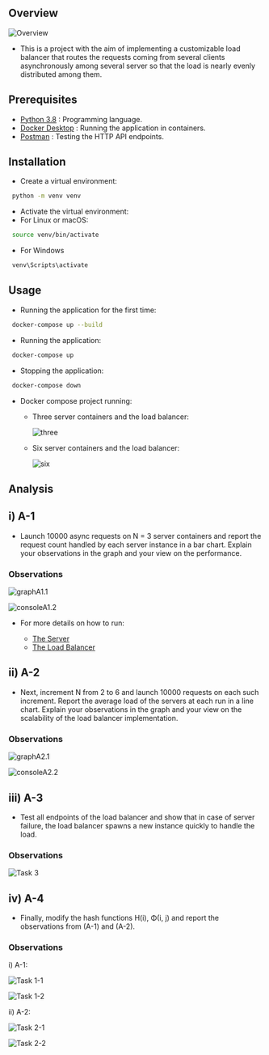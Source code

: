 ## Overview
![Overview](https://res.cloudinary.com/dkmblonw5/image/upload/f_auto,q_auto/v1/balancer/overview)

- This is a project with the aim of implementing a customizable load balancer that routes the requests coming from several clients asynchronously among several server so that the load is nearly evenly distributed among them.

## Prerequisites

- [Python 3.8](https://www.python.org/downloads/release/python-380/) : Programming language.
- [Docker Desktop](https://www.docker.com/products/docker-desktop) : Running the application in containers.
- [Postman](https://www.postman.com/downloads/) : Testing the HTTP API endpoints.

## Installation
- Create a virtual environment:

```sh
 python -m venv venv
```

- Activate the virtual environment:
- For Linux or macOS:
```sh
 source venv/bin/activate
```
- For Windows
```sh
 venv\Scripts\activate
```

## Usage

- Running the application for the first time:

```sh
 docker-compose up --build
```

- Running the application:

```sh
 docker-compose up
```

- Stopping the application:

```sh
 docker-compose down
```
 
- Docker compose project running:

  - Three server containers and the load balancer:
 
    ![three](https://res.cloudinary.com/dkmblonw5/image/upload/f_auto,q_auto/v1/balancer/docker-container3)
    
  - Six server containers and the load balancer:
  
    ![six](https://res.cloudinary.com/dkmblonw5/image/upload/f_auto,q_auto/v1/balancer/docker-containers)

## Analysis

## i) A-1

-  Launch 10000 async requests on N = 3 server containers and report the request count handled by each server instance
in a bar chart. Explain your observations in the graph and your view on the performance.

### Observations

![graphA1.1](https://res.cloudinary.com/dkmblonw5/image/upload/f_auto,q_auto/v1/balancer/balancerA-1-1)

![consoleA1.2](https://res.cloudinary.com/dkmblonw5/image/upload/f_auto,q_auto/v1/balancer/balancerA-1-2)

- For more details on how to run:

  - [The Server](./server/README.md)
  - [The Load Balancer](./load_balancer/README.md)

## ii) A-2

-  Next, increment N from 2 to 6 and launch 10000 requests on each such increment. Report the average load of the servers 
at each run in a line chart. Explain your observations in the graph and your view on the scalability of the load balancer
implementation.

### Observations

![graphA2.1](https://res.cloudinary.com/dkmblonw5/image/upload/f_auto,q_auto/v1/balancer/balancerA-2-1)

![consoleA2.2](https://res.cloudinary.com/dkmblonw5/image/upload/f_auto,q_auto/v1/balancer/balancerA-2-2)

## iii) A-3

-  Test all endpoints of the load balancer and show that in case of server failure, the load balancer spawns a new instance
quickly to handle the load.

### Observations

![Task 3](https://res.cloudinary.com/dkmblonw5/image/upload/f_auto,q_auto/v1/balancer/balancer-A-3)

## iv) A-4

-  Finally, modify the hash functions H(i), Φ(i, j) and report the observations from (A-1) and (A-2).

### Observations

i) A-1:

![Task 1-1](https://res.cloudinary.com/dkmblonw5/image/upload/f_auto,q_auto/v1/balancer/balancer-A-4-1)

![Task 1-2](https://res.cloudinary.com/dkmblonw5/image/upload/f_auto,q_auto/v1/balancer/balancer-A-4-2)

ii) A-2:

![Task 2-1](https://res.cloudinary.com/dkmblonw5/image/upload/f_auto,q_auto/v1/balancer/balancer-A-4-2-1)

![Task 2-2](https://res.cloudinary.com/dkmblonw5/image/upload/f_auto,q_auto/v1/balancer/balancer-A-4-2-2)
